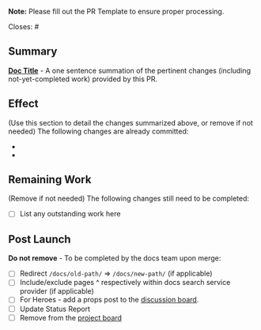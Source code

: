 **Note:** Please fill out the PR Template to ensure proper processing.

Closes: #

## Summary

**[Doc Title](https://pantheon.io/docs/doc-title)** - A one sentence summation of the pertinent changes (including not-yet-completed work) provided by this PR.

## Effect
(Use this section to detail the changes summarized above, or remove if not needed)
The following changes are already committed:

-
-

## Remaining Work
(Remove if not needed)
The following changes still need to be completed:

- [ ] List any outstanding work here

## Post Launch

**Do not remove** - To be completed by the docs team upon merge:

- [ ] Redirect `/docs/old-path/` => `/docs/new-path/` (if applicable)
- [ ] Include/exclude pages ^ respectively within docs search service provider (if applicable)
- [ ] For Heroes - add a props post to the [discussion board](https://discuss.pantheon.io/c/pantheon-platform/documentation/17).
- [ ] Update Status Report
- [ ] Remove from the [project board](https://github.com/pantheon-systems/documentation/projects/14)
